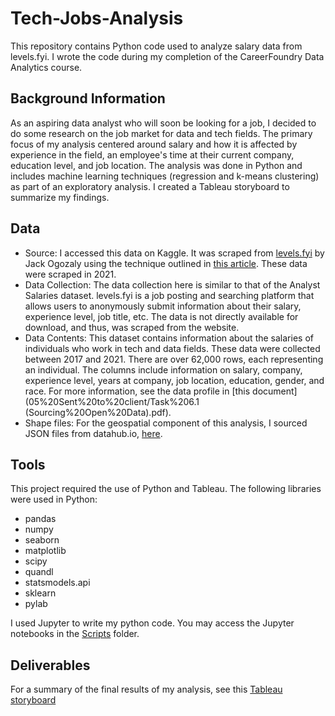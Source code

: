 # Tech-Jobs-Analysis
This repository contains Python code used to analyze salary data from levels.fyi.  I wrote the code during my completion of the CareerFoundry Data Analytics course.
## Background Information
As an aspiring data analyst who will soon be looking for a job, I decided to do some research on the job market for data and tech fields.  The primary focus of my analysis centered around salary and how it is affected by experience in the field, an employee's time at their current company, education level, and job location.  The analysis was done in Python and includes machine learning techniques (regression and k-means clustering) as part of an exploratory analysis.  I created a Tableau storyboard to summarize my findings.  
## Data 
* Source: I accessed this data on Kaggle.  It was scraped from [levels.fyi](levels.fyi) by Jack Ogozaly using the technique outlined in [this article](https://towardsdatascience.com/a-beginners-guide-to-grabbing-and-analyzing-salary-data-in-python-e8c60eab186e).  These data were scraped in 2021.
* Data Collection: The data collection here is similar to that of the Analyst Salaries dataset.  levels.fyi is a job posting and searching platform that allows users to anonymously submit information about their salary, experience level, job title, etc.  The data is not directly available for download, and thus, was scraped from the website.
* Data Contents: This dataset contains information about the salaries of individuals who work in tech and data fields.  These data were collected between 2017 and 2021.  There are over 62,000 rows, each representing an individual.  The columns include information on salary, company, experience level, years at company, job location, education, gender, and race.  For more information, see the data profile in [this document](05%20Sent%20to%20client/Task%206.1 (Sourcing%20Open%20Data).pdf).
* Shape files: For the geospatial component of this analysis, I sourced JSON files from datahub.io, [here](https://datahub.io/core/geo-countries).
## Tools
This project required the use of Python and Tableau.  The following libraries were used in Python:
* pandas
* numpy
* seaborn
* matplotlib
* scipy
* quandl
* statsmodels.api
* sklearn
* pylab

I used Jupyter to write my python code.  You may access the Jupyter notebooks in the [Scripts]() folder.
## Deliverables
For a summary of the final results of my analysis, see this [Tableau storyboard](https://public.tableau.com/views/TechJobs/TechJobsAnexploratoryanalysisofthesalariesofvariousjobsindataandtechnology?:language=en-US&:display_count=n&:origin=viz_share_link)
